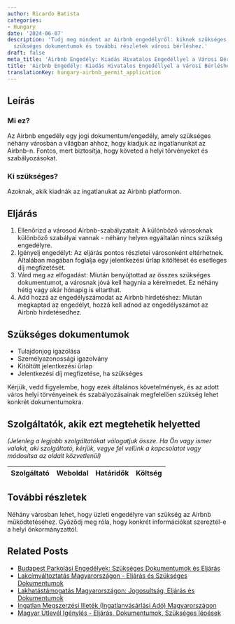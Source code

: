 ```yaml
---
author: Ricardo Batista
categories:
- Hungary
date: '2024-06-07'
description: 'Tudj meg mindent az Airbnb engedélyről: kiknek szükséges, hogyan igényelheted,
  szükséges dokumentumok és további részletek városi bérléshez.'
draft: false
meta_title: 'Airbnb Engedély: Kiadás Hivatalos Engedéllyel a Városi Bérléshez'
title: 'Airbnb Engedély: Kiadás Hivatalos Engedéllyel a Városi Bérléshez'
translationKey: hungary-airbnb_permit_application
---
```



## Leírás
### Mi ez?
Az Airbnb engedély egy jogi dokumentum/engedély, amely szükséges néhány városban a világban ahhoz, hogy kiadjuk az ingatlanunkat az Airbnb-n. Fontos, mert biztosítja, hogy követed a helyi törvényeket és szabályozásokat.

### Ki szükséges?
Azoknak, akik kiadnák az ingatlanukat az Airbnb platformon.

## Eljárás
1. Ellenőrizd a városod Airbnb-szabályzatait: A különböző városoknak különböző szabályai vannak - néhány helyen egyáltalán nincs szükség engedélyre.
2. Igényelj engedélyt: Az eljárás pontos részletei városonként eltérhetnek. Általában magában foglalja egy jelentkezési űrlap kitöltését és esetleges díj megfizetését.
3. Várd meg az elfogadást: Miután benyújtottad az összes szükséges dokumentumot, a városnak jóvá kell hagynia a kérelmedet. Ez néhány hétig vagy akár hónapig is eltarthat.
4. Add hozzá az engedélyszámodat az Airbnb hirdetéshez: Miután megkaptad az engedélyt, hozzá kell adnod az engedélyszámot az Airbnb hirdetésedhez.

## Szükséges dokumentumok
- Tulajdonjog igazolása
- Személyazonossági igazolvány
- Kitöltött jelentkezési űrlap
- Jelentkezési díj megfizetése, ha szükséges

Kérjük, vedd figyelembe, hogy ezek általános követelmények, és az adott város helyi törvényeinek és szabályozásainak megfelelően szükség lehet konkrét dokumentumokra.

## Szolgáltatók, akik ezt megtehetik helyetted

_(Jelenleg a legjobb szolgáltatókat válogatjuk össze. Ha Ön vagy ismer valakit, aki szolgáltató, kérjük, vegye fel velünk a kapcsolatot vagy módosítsa az oldalt közvetlenül)_

| Szolgáltató     |     Weboldal    |     Határidők    |       Költség     |
| :-------------: | :-------------: |  :-------------: | :-------------: |

## További részletek
Néhány városban lehet, hogy üzleti engedélyre van szükség az Airbnb működtetéséhez. Győződj meg róla, hogy konkrét információkat szereztél-e a helyi önkormányzattól.


## Related Posts

- [Budapest Parkolási Engedélyek: Szükséges Dokumentumok és Eljárás](https://tramitit.com/hu/guides/hungary/parkolasi_engedely_igenylese/)
- [Lakcímváltoztatás Magyarországon - Eljárás és Szükséges Dokumentumok](https://tramitit.com/hu/guides/hungary/lakohely_bejelentese/)
- [Lakhatástámogatás Magyarországon: Jogosultság, Eljárás és Dokumentumok](https://tramitit.com/hu/guides/hungary/lakastamogatas_igenylese/)
- [Ingatlan Megszerzési Illeték (Ingatlanvásárlási Adó) Magyarországon](https://tramitit.com/hu/guides/hungary/vagyonszerzesi_illetek_befizetese/)
- [Magyar Útlevél Igénylés - Eljárás, Dokumentumok, Szükséges lépések](https://tramitit.com/hu/guides/hungary/utlevel_igenylese/)